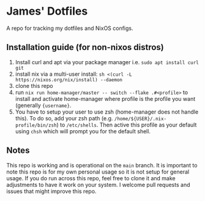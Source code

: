# James' Dotfiles
A repo for tracking my dotfiles and NixOS configs.

## Installation guide (for non-nixos distros)
1. Install curl and apt via your package manager i.e. `sudo apt install curl git`
2. install nix via a multi-user install: `sh <(curl -L https://nixos.org/nix/install) --daemon`
3. clone this repo 
4. run `nix run home-manager/master -- switch --flake .#<profile>` to install and activate home-manager where profile is the profile you want (generally `{username}`.
5. You have to setup your user to use zsh (home-manager does not handle this). To do so, add your zsh path (e.g. `/home/${USER}/.nix-profile/bin/zsh`) to `/etc/shells`. Then active this profile as your default using `chsh` which will prompt you for the default shell.

## Notes
This repo is working and is operational on the `main` branch. It is important to note this repo is for my own personal usage so it is not setup for general usage. If you do run across this repo, feel free to clone it and make adjustments to have it work on your system. I welcome pull requests and issues that might improve this repo.

